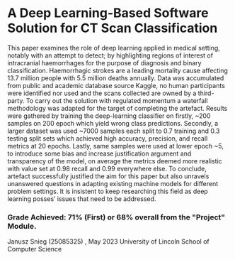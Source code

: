 # A Deep Learning-Based Software Solution for CT Scan Classification

This paper examines the role of deep learning applied in medical setting, notably with
an attempt to detect; by highlighting regions of interest of intracranial haemorrhages for the
purpose of diagnosis and binary classification. Haemorrhagic strokes are a leading mortality
cause affecting 13.7 million people with 5.5 million deaths annually. Data was accumulated
from public and academic database source Kaggle, no human participants were identified nor
used and the scans collected are owned by a third-party. To carry out the solution with regulated
momentum a waterfall methodology was adapted for the target of completing the artefact.
Results were gathered by training the deep-learning classifier on firstly, ~200 samples on 200
epoch which yield wrong class predictions. Secondly, a larger dataset was used ~7000 samples
each split to 0.7 training and 0.3 testing split sets which achieved high accuracy, precision, and
recall metrics at 20 epochs. Lastly, same samples were used at lower epoch ~5, to introduce
some bias and increase justification argument and transparency of the model, on average the
metrics deemed more realistic with value set at 0.98 recall and 0.99 everywhere else. To
conclude, artefact successfully justified the aim for this paper but also unravels unanswered
questions in adapting existing machine models for different problem settings. It is insistent to
keep researching this field as deep learning posses’ issues that need to be addressed.

### Grade Achieved: 71% (First) or 68% overall from the "Project" Module.

Janusz Snieg (25085325) , May 2023
University of Lincoln
School of Computer Science

